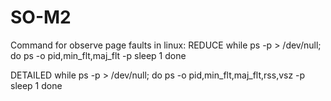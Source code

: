 # SO-M2
Command for observe page faults in linux: 
REDUCE
while ps -p <PID>  > /dev/null; do
    ps -o pid,min_flt,maj_flt -p <PID>
    sleep 1
done

DETAILED
while ps -p <PID>  > /dev/null; do
    ps -o pid,min_flt,maj_flt,rss,vsz -p <PID>
    sleep 1
done
